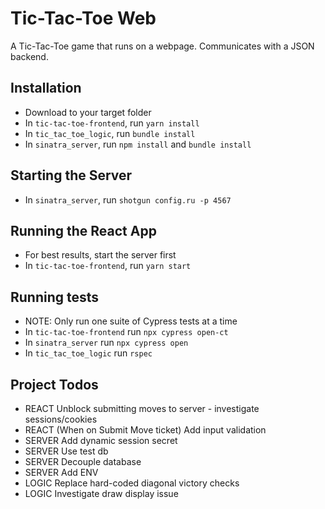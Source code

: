 # Tic-Tac-Toe Web

A Tic-Tac-Toe game that runs on a webpage. Communicates with a JSON backend.

## Installation

- Download to your target folder
- In `tic-tac-toe-frontend`, run `yarn install`
- In `tic_tac_toe_logic`, run `bundle install`
- In `sinatra_server`, run `npm install` and `bundle install`

## Starting the Server

- In `sinatra_server`, run `shotgun config.ru -p 4567`

## Running the React App

- For best results, start the server first
- In `tic-tac-toe-frontend`, run `yarn start`

## Running tests

- NOTE: Only run one suite of Cypress tests at a time
- In `tic-tac-toe-frontend` run `npx cypress open-ct`
- In  `sinatra_server` run `npx cypress open`
- In `tic_tac_toe_logic` run `rspec`

## Project Todos

- REACT Unblock submitting moves to server - investigate sessions/cookies
- REACT (When on Submit Move ticket) Add input validation
- SERVER Add dynamic session secret
- SERVER Use test db
- SERVER Decouple database
- SERVER Add ENV
- LOGIC Replace hard-coded diagonal victory checks
- LOGIC Investigate draw display issue
